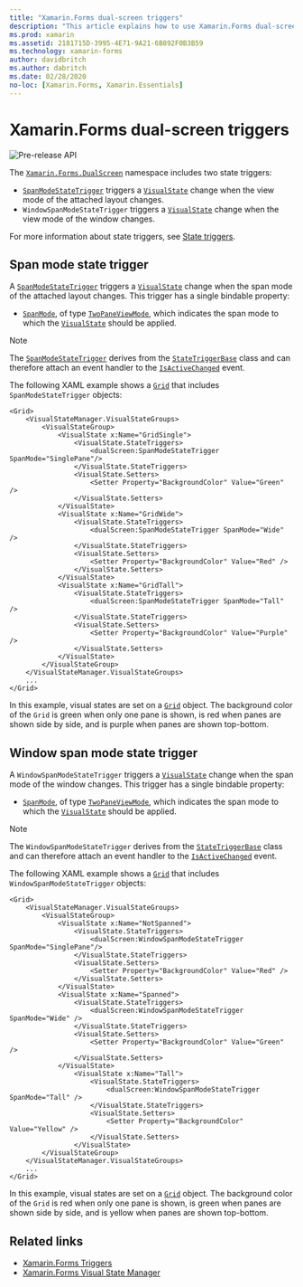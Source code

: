 ```yaml
---
title: "Xamarin.Forms dual-screen triggers"
description: "This article explains how to use Xamarin.Forms dual-screen triggers to respond to user interface changes with XAML."
ms.prod: xamarin
ms.assetid: 2181715D-3995-4E71-9A21-6B892F0B3B59
ms.technology: xamarin-forms
author: davidbritch
ms.author: dabritch
ms.date: 02/28/2020
no-loc: [Xamarin.Forms, Xamarin.Essentials]
---
```


# Xamarin.Forms dual-screen triggers

![Pre-release API](~/media/shared/preview.png)

The [`Xamarin.Forms.DualScreen`](xref:Xamarin.Forms.DualScreen) namespace includes two state triggers:

- [`SpanModeStateTrigger`](xref:Xamarin.Forms.DualScreen.SpanModeStateTrigger) triggers a [`VisualState`](xref:Xamarin.Forms.VisualState) change when the view mode of the attached layout changes.
- `WindowSpanModeStateTrigger` triggers a [`VisualState`](xref:Xamarin.Forms.VisualState) change when the view mode of the window changes.

For more information about state triggers, see [State triggers](~/xamarin-forms/app-fundamentals/triggers.md#state-triggers).

## Span mode state trigger

A [`SpanModeStateTrigger`](xref:Xamarin.Forms.DualScreen.SpanModeStateTrigger) triggers a [`VisualState`](xref:Xamarin.Forms.VisualState) change when the span mode of the attached layout changes. This trigger has a single bindable property:

- [`SpanMode`](xref:Xamarin.Forms.DualScreen.SpanModeStateTrigger.SpanMode), of type [`TwoPaneViewMode`](xref:Xamarin.Forms.DualScreen.SpanModeStateTrigger.SpanMode), which indicates the span mode to which the [`VisualState`](xref:Xamarin.Forms.VisualState) should be applied.

> [!NOTE]
> The [`SpanModeStateTrigger`](xref:Xamarin.Forms.DualScreen.SpanModeStateTrigger) derives from the [`StateTriggerBase`](xref:Xamarin.Forms.StateTriggerBase) class and can therefore attach an event handler to the [`IsActiveChanged`](xref:Xamarin.Forms.StateTriggerBase.IsActiveChanged) event.

The following XAML example shows a [`Grid`](xref:Xamarin.Forms.Grid) that includes `SpanModeStateTrigger` objects:

```xaml
<Grid>
    <VisualStateManager.VisualStateGroups>
        <VisualStateGroup>
            <VisualState x:Name="GridSingle">
                <VisualState.StateTriggers>
                    <dualScreen:SpanModeStateTrigger SpanMode="SinglePane"/>
                </VisualState.StateTriggers>
                <VisualState.Setters>
                    <Setter Property="BackgroundColor" Value="Green" />
                </VisualState.Setters>
            </VisualState>
            <VisualState x:Name="GridWide">
                <VisualState.StateTriggers>
                    <dualScreen:SpanModeStateTrigger SpanMode="Wide" />
                </VisualState.StateTriggers>
                <VisualState.Setters>
                    <Setter Property="BackgroundColor" Value="Red" />
                </VisualState.Setters>
            </VisualState>
            <VisualState x:Name="GridTall">
                <VisualState.StateTriggers>
                    <dualScreen:SpanModeStateTrigger SpanMode="Tall" />
                </VisualState.StateTriggers>
                <VisualState.Setters>
                    <Setter Property="BackgroundColor" Value="Purple" />
                </VisualState.Setters>
            </VisualState>
        </VisualStateGroup>
    </VisualStateManager.VisualStateGroups>
    ...
</Grid>
```

In this example, visual states are set on a [`Grid`](xref:Xamarin.Forms.Grid) object. The background color of the `Grid` is green when only one pane is shown, is red when panes are shown side by side, and is purple when panes are shown top-bottom.

## Window span mode state trigger

A `WindowSpanModeStateTrigger` triggers a [`VisualState`](xref:Xamarin.Forms.VisualState) change when the span mode of the window changes. This trigger has a single bindable property:

- [`SpanMode`](xref:Xamarin.Forms.DualScreen.SpanModeStateTrigger.SpanMode), of type [`TwoPaneViewMode`](xref:Xamarin.Forms.DualScreen.SpanModeStateTrigger.SpanMode), which indicates the span mode to which the [`VisualState`](xref:Xamarin.Forms.VisualState) should be applied.

> [!NOTE]
> The `WindowSpanModeStateTrigger` derives from the [`StateTriggerBase`](xref:Xamarin.Forms.StateTriggerBase) class and can therefore attach an event handler to the [`IsActiveChanged`](xref:Xamarin.Forms.StateTriggerBase.IsActiveChanged) event.

The following XAML example shows a [`Grid`](xref:Xamarin.Forms.Grid) that includes `WindowSpanModeStateTrigger` objects:

```xaml
<Grid>
    <VisualStateManager.VisualStateGroups>
        <VisualStateGroup>
            <VisualState x:Name="NotSpanned">
                <VisualState.StateTriggers>
                    <dualScreen:WindowSpanModeStateTrigger SpanMode="SinglePane"/>
                </VisualState.StateTriggers>
                <VisualState.Setters>
                    <Setter Property="BackgroundColor" Value="Red" />
                </VisualState.Setters>
            </VisualState>
            <VisualState x:Name="Spanned">
                <VisualState.StateTriggers>
                    <dualScreen:WindowSpanModeStateTrigger SpanMode="Wide" />
                </VisualState.StateTriggers>
                <VisualState.Setters>
                    <Setter Property="BackgroundColor" Value="Green" />
                </VisualState.Setters>
            </VisualState>
                <VisualState x:Name="Tall">
                    <VisualState.StateTriggers>
                        <dualScreen:WindowSpanModeStateTrigger SpanMode="Tall" />
                    </VisualState.StateTriggers>
                    <VisualState.Setters>
                        <Setter Property="BackgroundColor" Value="Yellow" />
                    </VisualState.Setters>
                </VisualState>
        </VisualStateGroup>
    </VisualStateManager.VisualStateGroups>
    ...
</Grid>    
```

In this example, visual states are set on a [`Grid`](xref:Xamarin.Forms.Grid) object. The background color of the `Grid` is red when only one pane is shown, is green when panes are shown side by side, and is yellow when panes are shown top-bottom.

## Related links

- [Xamarin.Forms Triggers](~/xamarin-forms/app-fundamentals/triggers.md)
- [Xamarin.Forms Visual State Manager](~/xamarin-forms/user-interface/visual-state-manager.md)
